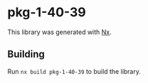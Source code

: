 # pkg-1-40-39

This library was generated with [Nx](https://nx.dev).

## Building

Run `nx build pkg-1-40-39` to build the library.

